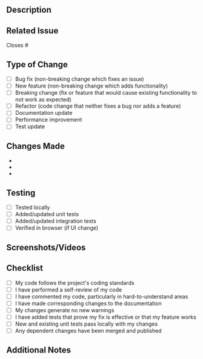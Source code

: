 ## Description
<!-- Provide a brief description of the changes in this PR -->

## Related Issue
<!-- Link to the related issue(s) -->
Closes #

## Type of Change
<!-- Mark the relevant option with an "x" -->
- [ ] Bug fix (non-breaking change which fixes an issue)
- [ ] New feature (non-breaking change which adds functionality)
- [ ] Breaking change (fix or feature that would cause existing functionality to not work as expected)
- [ ] Refactor (code change that neither fixes a bug nor adds a feature)
- [ ] Documentation update
- [ ] Performance improvement
- [ ] Test update

## Changes Made
<!-- List the key changes made in this PR -->
- 
- 
- 

## Testing
<!-- Describe the testing you've done -->
- [ ] Tested locally
- [ ] Added/updated unit tests
- [ ] Added/updated integration tests
- [ ] Verified in browser (if UI change)

## Screenshots/Videos
<!-- If applicable, add screenshots or videos to demonstrate the changes -->

## Checklist
- [ ] My code follows the project's coding standards
- [ ] I have performed a self-review of my code
- [ ] I have commented my code, particularly in hard-to-understand areas
- [ ] I have made corresponding changes to the documentation
- [ ] My changes generate no new warnings
- [ ] I have added tests that prove my fix is effective or that my feature works
- [ ] New and existing unit tests pass locally with my changes
- [ ] Any dependent changes have been merged and published

## Additional Notes
<!-- Add any additional context or notes for reviewers -->
